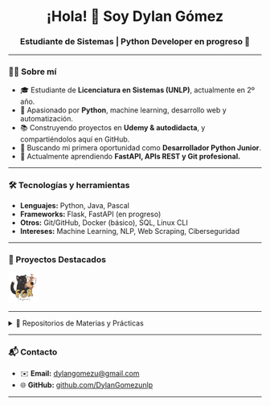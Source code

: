 
<!-- Encabezado animado -->
<h1 align="center">¡Hola! 👋 Soy Dylan Gómez</h1>
<h3 align="center">Estudiante de Sistemas | Python Developer en progreso 🚀</h3>

---

<!-- Breve presentación -->
### 👨‍💻 Sobre mí
- 🎓 Estudiante de **Licenciatura en Sistemas (UNLP)**, actualmente en 2º año.  
- 🐍 Apasionado por **Python**, machine learning, desarrollo web y automatización.  
- 📚 Construyendo proyectos en **Udemy & autodidacta**, y compartiéndolos aquí en GitHub.  
- 🚀 Buscando mi primera oportunidad como **Desarrollador Python Junior**.  
- 🌱 Actualmente aprendiendo **FastAPI, APIs REST y Git profesional.**

---

<!-- Skills técnicas -->
### 🛠️ Tecnologías y herramientas
- **Lenguajes:** Python, Java, Pascal  
- **Frameworks:** Flask, FastAPI (en progreso)  
- **Otros:** Git/GitHub, Docker (básico), SQL, Linux CLI  
- **Intereses:** Machine Learning, NLP, Web Scraping, Ciberseguridad

---

<!-- Sección de proyectos principales -->
### 🚀 Proyectos Destacados  
<a href="https://github.com/DylanGomezunlp/Figurace/tree/main/Figurace">
  <img src="https://github.com/DylanGomezunlp/DylanGomezunlp/blob/main/gatubi%20logo.png" alt="Figurace Logo" width="60px">
</a>

---

<!-- Materias y prácticas -->
<details>
<summary>📘 Repositorios de Materias y Prácticas</summary>
<br>
<a href="https://github.com/DylanGomezunlp/Practicas"><img width="263" src="https://denvercoder1-github-readme-stats.vercel.app/api/pin/?username=DylanGomezunlp&repo=Practicas&theme=react&bg_color=1F222E&title_color=ffffff&icon_color=F8D866&hide_border=true"></a>
</details>

---

<!-- Contacto -->
### 📬 Contacto
- ✉️ **Email:** [dylangomezu@gmail.com](mailto:dylangomezu@gmail.com)  
- 🌐 **GitHub:** [github.com/DylanGomezunlp](https://github.com/DylanGomezunlp)  
---
